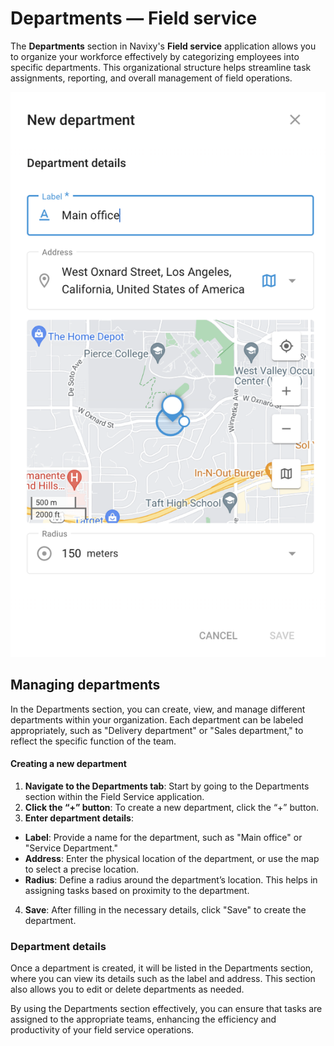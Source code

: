 # Departments — Field service

The **Departments** section in Navixy's **Field service** application allows you to organize your workforce effectively by categorizing employees into specific departments. This organizational structure helps streamline task assignments, reporting, and overall management of field operations.

![image-20240816-172857.png](../attachments/image-20240816-172857.png)

## Managing departments

In the Departments section, you can create, view, and manage different departments within your organization. Each department can be labeled appropriately, such as "Delivery department" or "Sales department," to reflect the specific function of the team.

#### Creating a new department

1. **Navigate to the Departments tab**: Start by going to the Departments section within the Field Service application.
2. **Click the “+” button**: To create a new department, click the “+” button.
3. **Enter department details**:

* **Label**: Provide a name for the department, such as "Main office" or "Service Department."
* **Address**: Enter the physical location of the department, or use the map to select a precise location.
* **Radius**: Define a radius around the department’s location. This helps in assigning tasks based on proximity to the department.

4. **Save**: After filling in the necessary details, click "Save" to create the department.

### Department details

Once a department is created, it will be listed in the Departments section, where you can view its details such as the label and address. This section also allows you to edit or delete departments as needed.

By using the Departments section effectively, you can ensure that tasks are assigned to the appropriate teams, enhancing the efficiency and productivity of your field service operations.
